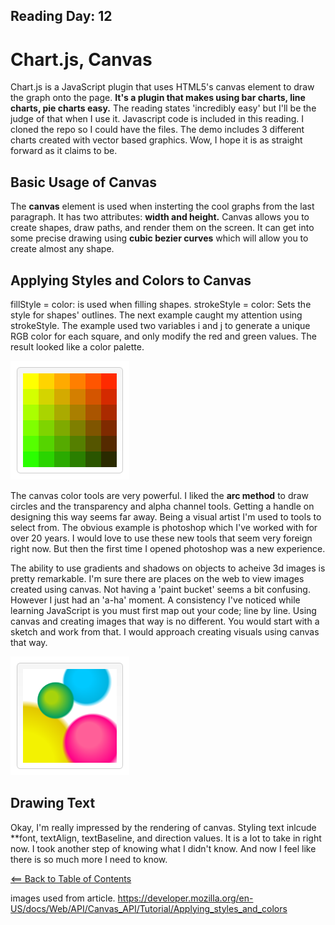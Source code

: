 ## Reading Day: 12
# Chart.js, Canvas
Chart.js is a JavaScript plugin that uses HTML5's canvas element to draw the graph onto the page. **It's a plugin that makes using bar charts, line charts, pie charts easy.** The reading states 'incredibly easy' but I'll be the judge of that when I use it. Javascript code is included in this reading. I cloned the repo so I could have the files. The demo includes 3 different charts created with vector based graphics. Wow, I hope it is as straight forward as it claims to be.

## Basic Usage of Canvas
The **canvas** element is used when insterting the cool graphs from the last paragraph. It has two attributes: **width and height.**
Canvas allows you to create shapes, draw paths, and render them on the screen. It can get into some precise drawing using **cubic bezier curves** which will allow you to create almost any shape.

## Applying Styles and Colors to Canvas
fillStyle = color: is used when filling shapes. strokeStyle = color: Sets the style for shapes' outlines. The next example caught my attention using strokeStyle. The example used two variables i and j to generate a unique RGB color for each square, and only modify the red and green values. The result looked like a color palette.

![Gradient](images/canvas-fillstyle.jpg)

The canvas color tools are very powerful. I liked the **arc method** to draw circles and the transparency and alpha channel tools. Getting a handle on designing this way seems far away. Being a visual artist I'm used to tools to select from. The obvious example is photoshop which I've worked with for over 20 years. I would love to use these new tools that seem very foreign right now. But then the first time I opened photoshop was a new experience.

The ability to use gradients and shadows on objects to acheive 3d images is pretty remarkable. I'm sure there are places on the web to view images created using canvas. Not having a 'paint bucket' seems a bit confusing. However I just had an 'a-ha' moment. A consistency I've noticed while learning JavaScript is you must first map out your code; line by line. Using canvas and creating images that way is no different. You would start with a sketch and work from that. I would approach creating visuals using canvas that way.

![Circles](images/Canvas_radialgradient.jpg)

## Drawing Text
Okay, I'm really impressed by the rendering of canvas. Styling text inlcude **font, textAlign, textBaseline, and direction values. It is a lot to take in right now. I took another step of knowing what I didn't know. And now I feel like there is so much more I need to know.

[<== Back to Table of Contents](index.md)

images used from article.
https://developer.mozilla.org/en-US/docs/Web/API/Canvas_API/Tutorial/Applying_styles_and_colors
